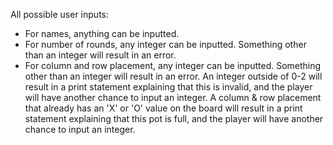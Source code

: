 All possible user inputs:
- For names, anything can be inputted.
- For number of rounds, any integer can be inputted. Something other than an integer will result in an error.
- For column and row placement, any integer can be inputted. Something other than an integer will result in an error. An integer outside of 0-2 will result in a print statement explaining that this is invalid, and the player will have another chance to input an integer. A column & row placement that already has an 'X' or 'O' value on the board will result in a print statement explaining that this pot is full, and the player will have another chance to input an integer.
